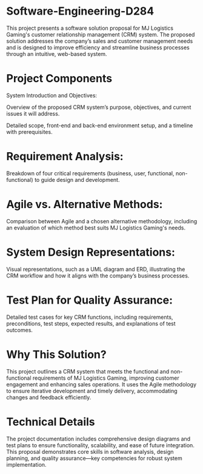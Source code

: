 # Software-Engineering-D284
This project presents a software solution proposal for MJ Logistics Gaming's customer relationship management (CRM) system. The proposed solution addresses the company’s sales and customer management needs and is designed to improve efficiency and streamline business processes through an intuitive, web-based system.

# Project Components
System Introduction and Objectives:

Overview of the proposed CRM system’s purpose, objectives, and current issues it will address.

Detailed scope, front-end and back-end environment setup, and a timeline with prerequisites.

# Requirement Analysis:

Breakdown of four critical requirements (business, user, functional, non-functional) to guide design and development.

# Agile vs. Alternative Methods:

Comparison between Agile and a chosen alternative methodology, including an evaluation of which method best suits MJ Logistics Gaming's needs.

# System Design Representations:

Visual representations, such as a UML diagram and ERD, illustrating the CRM workflow and how it aligns with the company’s business processes.

# Test Plan for Quality Assurance:


Detailed test cases for key CRM functions, including requirements, preconditions, test steps, expected results, and explanations of test outcomes.

# Why This Solution?

This project outlines a CRM system that meets the functional and non-functional requirements of MJ Logistics Gaming, improving customer engagement and enhancing sales operations. It uses the Agile methodology to ensure iterative development and timely delivery, accommodating changes and feedback efficiently.

# Technical Details

The project documentation includes comprehensive design diagrams and test plans to ensure functionality, scalability, and ease of future integration. This proposal demonstrates core skills in software analysis, design planning, and quality assurance—key competencies for robust system implementation.






